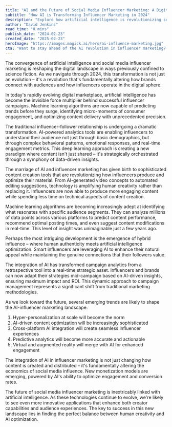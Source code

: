 ```yaml
---
title: "AI and the Future of Social Media Influencer Marketing: A Digital Revolution Unfolds"
subtitle: "How AI is Transforming Influencer Marketing in 2024"
description: "Explore how artificial intelligence is revolutionizing social media influencer marketing in 2024. From AI-powered analytics to hybrid influence strategies, discover the technologies reshaping how brands and creators connect with audiences in the digital age."
author: "David Jenkins"
read_time: "8 mins"
publish_date: "2024-02-23"
created_date: "2025-02-23"
heroImage: "https://images.magick.ai/hero/ai-influence-marketing.jpg"
cta: "Want to stay ahead of the AI revolution in influencer marketing? Follow us on LinkedIn for daily insights into the future of digital marketing and artificial intelligence."
---
```


The convergence of artificial intelligence and social media influencer marketing is reshaping the digital landscape in ways previously confined to science fiction. As we navigate through 2024, this transformation is not just an evolution – it's a revolution that's fundamentally altering how brands connect with audiences and how influencers operate in the digital sphere.

In today's rapidly evolving digital marketplace, artificial intelligence has become the invisible force multiplier behind successful influencer campaigns. Machine learning algorithms are now capable of predicting trends before they surge, identifying micro-moments of consumer engagement, and optimizing content delivery with unprecedented precision.

The traditional influencer-follower relationship is undergoing a dramatic transformation. AI-powered analytics tools are enabling influencers to understand their audience not just through basic demographics, but through complex behavioral patterns, emotional responses, and real-time engagement metrics. This deep learning approach is creating a new paradigm where content isn't just shared – it's strategically orchestrated through a symphony of data-driven insights.

The marriage of AI and influencer marketing has given birth to sophisticated content creation tools that are revolutionizing how influencers produce and optimize their material. From AI-generated video concepts to automated editing suggestions, technology is amplifying human creativity rather than replacing it. Influencers are now able to produce more engaging content while spending less time on technical aspects of content creation.

Machine learning algorithms are becoming increasingly adept at identifying what resonates with specific audience segments. They can analyze millions of data points across various platforms to predict content performance, recommend optimal posting times, and even suggest content modifications in real-time. This level of insight was unimaginable just a few years ago.

Perhaps the most intriguing development is the emergence of hybrid influence – where human authenticity meets artificial intelligence optimization. Smart influencers are leveraging AI to enhance their natural appeal while maintaining the genuine connections that their followers value.

The integration of AI has transformed campaign analytics from a retrospective tool into a real-time strategic asset. Influencers and brands can now adapt their strategies mid-campaign based on AI-driven insights, ensuring maximum impact and ROI. This dynamic approach to campaign management represents a significant shift from traditional marketing methodologies.

As we look toward the future, several emerging trends are likely to shape the AI-influencer marketing landscape:

1. Hyper-personalization at scale will become the norm
2. AI-driven content optimization will be increasingly sophisticated
3. Cross-platform AI integration will create seamless influencer experiences
4. Predictive analytics will become more accurate and actionable
5. Virtual and augmented reality will merge with AI for enhanced engagement

The integration of AI in influencer marketing is not just changing how content is created and distributed – it's fundamentally altering the economics of social media influence. New monetization models are emerging, powered by AI's ability to optimize engagement and conversion rates.

The future of social media influencer marketing is inextricably linked with artificial intelligence. As these technologies continue to evolve, we're likely to see even more innovative applications that enhance both creator capabilities and audience experiences. The key to success in this new landscape lies in finding the perfect balance between human creativity and AI optimization.
